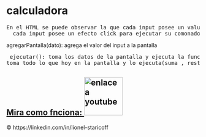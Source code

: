 # calculadora
<pre>En el HTML se puede observar la que cada input posee un value para que se vea en la parte visual,
  cada input posee un efecto click para ejecutar su comonado.
</pre>
<p><scrip>agregarPantalla(dato)</scrip>: agrega el valor del input a la pantalla</p>
<pre> <scrip>ejecutar()</scrip>: toma los datos de la pantalla y ejecuta la funcion eval() que ,
toma todo lo que hoy en la pantalla y lo ejecuta(suma , resta, etc)</pre>

<h2><a href="https://www.youtube.com/watch?v=cfIPnYoEXNI"> Mira como fnciona: <img src="https://www.youtube.com/watch?v=0s0Ccp1JowI" alt="enlace a youtube" width="100" height="100"> </a></h2> 


<p>&copy https://linkedin.com/in/lionel-staricoff</p>
